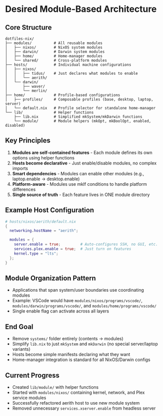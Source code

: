 # Desired Module-Based Architecture

## Core Structure

```
dotfiles-nix/
├── modules/          # All reusable modules
│   ├── nixos/        # NixOS system modules
│   ├── darwin/       # Darwin system modules
│   ├── home/         # Home-manager modules
│   └── shared/       # Cross-platform modules
├── hosts/            # Individual machine configurations
│   ├── nixos/
│   │   ├── tidus/    # Just declares what modules to enable
│   │   └── aerith/
│   └── darwin/
│       ├── waver/
│       └── merlin/
├── home/             # Profile-based configurations
│   ├── profiles/     # Composable profiles (base, desktop, laptop, server)
│   └── default.nix   # Profile selector for standalone home-manager
└── lib/              # Helper functions
    ├── lib.nix       # Simplified mkSystem/mkDarwin functions
    └── module/       # Module helpers (mkOpt, mkBoolOpt, enabled, disabled)
```

## Key Principles

1. **Modules are self-contained features** - Each module defines its own options using helper functions
2. **Hosts become declarative** - Just enable/disable modules, no complex imports
3. **Smart dependencies** - Modules can enable other modules (e.g., laptop.enable → desktop.enable)
4. **Platform-aware** - Modules use mkIf conditions to handle platform differences
5. **Single source of truth** - Each feature lives in ONE module directory

## Example Host Configuration

```nix
# hosts/nixos/aerith/default.nix
{
  networking.hostName = "aerith";

  modules = {
    server.enable = true;         # Auto-configures SSH, no GUI, etc.
    services.plex.enable = true;  # Just turn on features
    kernel.type = "lts";
  };
}
```

## Module Organization Pattern

- Applications that span system/user boundaries use coordinating modules
- Example: VSCode would have `modules/nixos/programs/vscode/`, `modules/darwin/programs/vscode/`, and `modules/home/programs/vscode/`
- Single enable flag can activate across all layers

## End Goal

- Remove `systems/` folder entirely (contents → modules)
- Simplify `lib.nix` to just `mkSystem` and `mkDarwin` (no special server/laptop variants)
- Hosts become simple manifests declaring what they want
- Home-manager integration is standard for all NixOS/Darwin configs

## Current Progress

- Created `lib/module/` with helper functions
- Started with `modules/nixos/` containing kernel, network, and Plex service modules
- Successfully refactored aerith host to use new module system
- Removed unnecessary `services.xserver.enable` from headless server